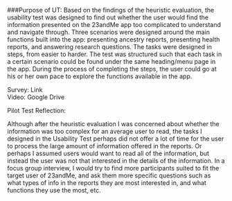 ###Purpose of UT: 
  Based on the findings of the heuristic evaluation, the usability test was designed to find out whether the user 
would find the information presented on the 23andMe app too complicated to understand and navigate through. Three 
scenarios were designed around the main functions built into the app: presenting ancestry reports, presenting health 
reports, and answering research questions. 
  The tasks were designed in steps, from easier to harder. The test was structured such that each task in a certain 
scenario could be found under the same heading/menu page in the app. During the process of completing the steps, the
user could go at his or her own pace to explore the functions available in the app. 

Survey: Link
</br>
Video: Google Drive



Pilot Test Reflection: 

Although after the heuristic evaluation I was concerned about whether the information was too complex for an average user
to read, the tasks I designed in the Usability Test perhaps did not offer a lot of time for the user to process the large
amount of information offered in the reports. Or perhaps I assumed users would want to read all of the information, but 
instead the user was not that interested in the details of the information. In a focus group interview, I would try to 
find more participants suited to fit the target user of 23andMe, and ask them more specific questions such as what types 
of info in the reports they are most interested in, and what functions they use the most, etc. 



